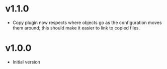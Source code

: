 # v1.1.0

* Copy plugin now respects where objects go as the configuration moves them around; this should make it easier to link to copied files.

# v1.0.0

* Initial version
